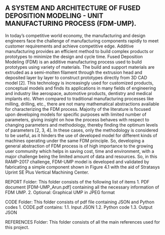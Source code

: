 ## A SYSTEM AND ARCHITECTURE OF FUSED DEPOSITION MODELING - UNIT MANUFACTURING PROCESS (FDM-UMP).

In today’s competitive world economy, the manufacturing and design engineers face the challenge
of manufacturing components rapidly to meet customer requirements and achieve competitive
edge. Additive manufacturing provides an efficient method to build complex products or prototypes
to minimize the design and cycle time. Fused Deposition Modeling (FDM) is an additive
manufacturing process used to build prototypes using variety of materials. The build and support
materials are extruded as a semi-molten filament through the extrusion head and deposited layer
by layer to construct prototypes directly from 3D CAD model [2]. This technology is increasingly
used for customized products, conceptual models and finds its applications in many fields of engineering
and industry like aerospace, automotive products, dentistry and medical implants etc.
When compared to traditional manufacturing processes like milling, drilling, etc., there are
not many mathematical abstractions available for characterizing the FDM process. Majority of
the literature is focused upon developing models for specific purposes with limited number of
parameters, giving insight on how the process behaves with respect to changing parameters and
methodology, thereby finding the optimum levels of parameters [2, 3, 4]. In these cases, only the
methodology is considered to be useful, as it hinders the use of developed model for different
kinds of machines operating under the same FDM principle. So, developing a general abstraction
of FDM process is of high importance to the growing user community which helps in saving cost,
time and environment, with a major challenge being the limited amount of data and resources. So,
in this RAMP-2017 challenge, FDM-UMP model is developed and validated by fabricating a simple
component shown in Figure 4.1 with the aid of Stratasys Uprint SE Plus Vertical Machining
Center.

REPORT Folder: This folder consists of the following list of items
	1. PDF document [FDM-UMP_Arun.pdf] containing all the necessary information of FDM UMP.
	2. Optional: Graphical UMP in JPEG format 


CODE Folder: This folder consists of pdf file containing JSON and Python codes
	1. CODE.pdf contains:
		1.1. Input JSON 
		1.2. Python code 
		1.3. Output JSON 


REFERENCES Folder: This folder consists of all the main references used for this project.
